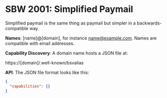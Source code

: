 # SBW 2001: Simplified Paymail

Simplified paymail is the same thing as paymail but simpler in a
backwards-compatible way.

**Names**: [name]@[domain], for instance name@example.com. Names are compatible
with email addresses.

**Capability Discovery**: A domain name hosts a JSON file at:

https://[domain]/.well-known/bsvalias

**API**: The JSON file format looks like this:

```json
{
  "capabilities": {}
}
```
